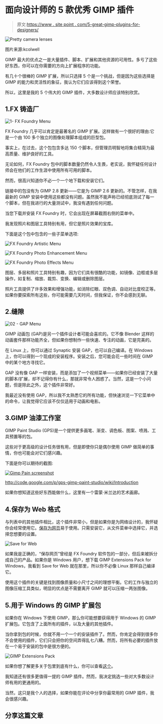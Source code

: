 # 面向设计师的 5 款优秀 GIMP 插件

> 原文:[https://www . site point . com/5-great-gimp-plugins-for-designers/](https://www.sitepoint.com/5-great-gimp-plugins-for-designers/)

![Pretty camera lenses](../Images/0140f0c20993536434d1c07c79cdbb6a.png)

图片来源:kcolwell

GIMP 最大的优点之一是大量插件、脚本、扩展和其他资源的可用性。多亏了这些好东西，你可以在你需要的方向上扩展程序的功能。

有几十个很棒的 GIMP 扩展，所以只选择 5 个是一个挑战，但是因为这些选择是 GIMP 的能力和灵活性的象征，我认为它们应该得到这个荣誉。

所以，这里是我的 5 个伟大的 GIMP 插件，大多数设计师应该特别欣赏。

## 1.FX 铸造厂

![1- FX Foundry Menu](../Images/1689bd2f500db7781c11723e501dfd6f.png)

FX Foundry 几乎可以肯定是最著名的 GIMP 扩展。这样做有一个很好的理由:它是一个由 100 多个独立的图像处理脚本组成的巨型包。

事实上，在过去，这个包包含多达 150 个脚本，但管理员明智地将集合精简为最高质量、维护良好的工具。

无论如何，FX Foundry 包中的脚本数量仍然令人生畏，老实说，我怀疑任何设计师会在他们的工作生涯中使用所有可用的脚本。

然而，很高兴知道你不必一个一个地下载和安装它们。

链接中的包没有为 GIMP 2.8 更新——它是为 GIMP 2.6 更新的。不管怎样，在我最新的 GIMP 安装中使用这些都没有问题。虽然我不能声称已经彻底测试了每一个脚本，但在我进行的大量测试中，我没有遇到任何问题。

当您下载并安装 FX Foundry 时，它会出现在屏幕截图右侧的菜单中。

我发现照片和图层工具特别有用，但它是照片效果的宝库。

下面是这个包中包含的一些子菜单选项:

![FX Foundry Artistic Menu](../Images/618ce581ee8ca8467dce688f8e30709a.png)

![FX Foundry Photo Enhancement Menu](../Images/5fe566b9ba787dee5ba1f4cb4c85b11d.png)

![FX Foundry Photo Effects Menu](../Images/c7c970fe5a6b4a20d032534b7ee656e7.png)

图层、多层和照片工具特别有趣，因为它们具有很酷的功能，如镜像、边框或多层操作，如复制、缩放、裁剪、变换、编辑或删除图层。

照片工具提供了许多效果和增强功能，如消除红眼、双色调、自动对比度校正等。如果你要探索所有这些，你可能需要几天时间，但我保证，你不会感到无聊。

## 2.缝隙

![02 - GAP Menu](../Images/faadeac3963a87761a24faa152a8d825.png)

GIMP 动画包 (GAP)是另一个插件设计者可能会喜欢的。它不像 Blender 这样的动画套件那样功能齐全，但如果你想制作一些快速、专注的动画，它是完美的。

在 Linux 上，你可以通过 Synaptic 安装 GAP，也可以自己编译。在 Windows 上，你可以得到一个现成的安装程序。安装之后，您可能会花一些时间在 GIMP 中的某个地方寻找它。

GAP 没有像 GAP 一样安装，而是添加了一个视频菜单——如果你已经安装了大量的脚本/扩展，却不记得你有什么，那就非常令人困惑了。当然，这是一个小问题，但是除此之外，这个插件非常好。

我最近没有使用 GAP，所以我不太熟悉它的所有功能，但快速浏览一下它菜单中的命令，让我觉得它应该不仅仅适用于动画和电影。

## 3.GIMP 油漆工作室

GIMP Paint Studio (GPS)是一个提供更多画笔、渐变、调色板、图案、喷溅、工具预置等的包。

这些对于更高级的设计任务很有用，但是即使你只是偶尔使用 GIMP 做简单的事情，你也可能会对它们感兴趣。

下面是你可以期待的截图:

[![Gimp Pain screenshot](../Images/f43b6a125b405c50dabe633f36f71657.png)](http://code.google.com/p/gps-gimp-paint-studio/wiki/Introduction)

http://code.google.com/p/gps-gimp-paint-studio/wiki/Introduction

如果你想知道这些好东西能做什么，这里有一个雷蒙·米兰达的艺术画廊。

## 4.保存为 Web 格式

与列表中的其他插件相比，这个插件非常小，但是如果你是为网络设计的，我怀疑你会经常使用它。[保存为网页](http://registry.gimp.org/node/33)易于使用。只需安装它，从文件菜单中选择它，并选择您想要的设置。

![Save for Web](../Images/1d33c0060d2eb060a5547d8ca405a964.png)

如果我是正确的，“保存网页”曾经是 FX Foundry 软件包的一部分，但后来被拆分成自己的产品。如果你是 Windows 用户，想下载 GIMP Extensions Pack for Windows，我看到 Save for Web 就在那里，所以你不必像 Linux 那样自己编译它。

使用这个插件的关键是找到图像质量和小尺寸之间的理想平衡。它的工作与独立的图像压缩工具类似，明显的优点是不需要离开 GIMP 就可以压缩一两张图像。

## 5.用于 Windows 的 GIMP 扩展包

如果你在 Windows 下使用 GIMP，那么你可能想要获得用于 Windows 的 GIMP 扩展包。它包含了上面所有的插件，以及大量的其他插件。

当你拿到包的时候，你就不用一个一个的安装插件了。然而，你肯定会得到很多你不会使用的插件，它们只会把你的空间弄得乱七八糟。然而，将所有必要的插件放在一个易于安装的包中是很方便的。

![GIMP Extensions Pack](../Images/4b3ec701bd48c2a57791f917a53780a0.png)

如果你想了解更多关于包里到底有什么，你可以查看[这个](http://code.google.com/p/gimp-extensions/)。

我知道还有很多更值得一提的 GIMP 插件。然而，我决定挑选一些对大多数设计师有用的更通用的。

当然，这只是我个人的选择，如果你能在评论中分享你最常用的 GIMP 插件，我会很感兴趣。

## 分享这篇文章